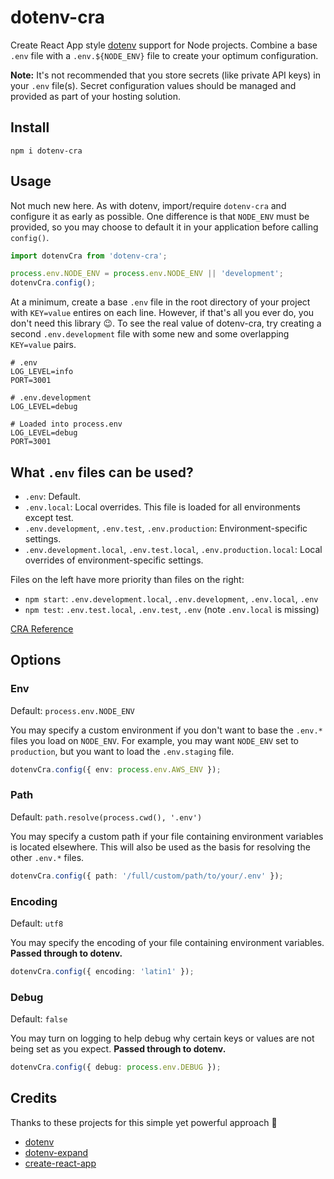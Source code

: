 # dotenv-cra

Create React App style [dotenv](https://github.com/motdotla/dotenv) support for
Node projects. Combine a base `.env` file with a `.env.${NODE_ENV}` file to
create your optimum configuration.

**Note:** It's not recommended that you store secrets (like private API keys) in
your `.env` file(s). Secret configuration values should be managed and provided
as part of your hosting solution.

## Install

```
npm i dotenv-cra
```

## Usage

Not much new here. As with dotenv, import/require `dotenv-cra` and configure it
as early as possible. One difference is that `NODE_ENV` must be provided, so you
may choose to default it in your application before calling `config()`.

```ts
import dotenvCra from 'dotenv-cra';

process.env.NODE_ENV = process.env.NODE_ENV || 'development';
dotenvCra.config();
```

At a minimum, create a base `.env` file in the root directory of your project
with `KEY=value` entires on each line. However, if that's all you ever do, you
don't need this library 😉. To see the real value of dotenv-cra, try creating a
second `.env.development` file with some new and some overlapping `KEY=value`
pairs.

```
# .env
LOG_LEVEL=info
PORT=3001

# .env.development
LOG_LEVEL=debug

# Loaded into process.env
LOG_LEVEL=debug
PORT=3001
```

## What `.env` files can be used?

- `.env`: Default.
- `.env.local`: Local overrides. This file is loaded for all environments except test.
- `.env.development`, `.env.test`, `.env.production`: Environment-specific settings.
- `.env.development.local`, `.env.test.local`, `.env.production.local`: Local overrides of environment-specific settings.

Files on the left have more priority than files on the right:

- `npm start`: `.env.development.local`, `.env.development`, `.env.local`, `.env`
- `npm test`: `.env.test.local`, `.env.test`, `.env` (note `.env.local` is missing)

[CRA Reference](https://create-react-app.dev/docs/adding-custom-environment-variables/#what-other-env-files-can-be-used)

## Options

### Env

Default: `process.env.NODE_ENV`

You may specify a custom environment if you don't want to base the `.env.*`
files you load on `NODE_ENV`. For example, you may want `NODE_ENV` set to
`production`, but you want to load the `.env.staging` file.

```ts
dotenvCra.config({ env: process.env.AWS_ENV });
```

### Path

Default: `path.resolve(process.cwd(), '.env')`

You may specify a custom path if your file containing environment variables is
located elsewhere. This will also be used as the basis for resolving the other
`.env.*` files.

```ts
dotenvCra.config({ path: '/full/custom/path/to/your/.env' });
```

### Encoding

Default: `utf8`

You may specify the encoding of your file containing environment variables.
**Passed through to dotenv.**

```ts
dotenvCra.config({ encoding: 'latin1' });
```

### Debug

Default: `false`

You may turn on logging to help debug why certain keys or values are not being
set as you expect. **Passed through to dotenv.**

```ts
dotenvCra.config({ debug: process.env.DEBUG });
```

## Credits

Thanks to these projects for this simple yet powerful approach 👏

- [dotenv](https://github.com/motdotla/dotenv)
- [dotenv-expand](https://github.com/motdotla/dotenv-expand)
- [create-react-app](https://github.com/facebook/create-react-app)
